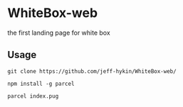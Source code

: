 # WhiteBox-web
the first landing page for white box

## Usage
`git clone https://github.com/jeff-hykin/WhiteBox-web/`

`npm install -g parcel`

`parcel index.pug`
